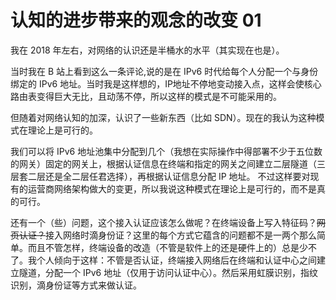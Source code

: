 # 认知的进步带来的观念的改变 01
我在 2018 年左右，对网络的认识还是半桶水的水平（其实现在也是）。

当时我在 B 站上看到这么一条评论,说的是在 IPv6 时代给每个人分配一个与身份绑定的 IPv6 地址。当时我是这样想的，IP地址不停地变动接入点，这样会使核心路由表变得巨大无比，且动荡不停，所以这样的模式是不可能采用的。

但随着对网络认知的加深，认识了一些新东西（比如 SDN）。现在的我认为这种模式在理论上是可行的。  

我们可以将 IPv6 地址池集中分配到几个（我想在实际操作中得部署不少于五位数的网关）固定的网关上，根据认证信息在终端和指定的网关之间建立二层隧道（三层套二层还是全二层任君选择），再根据认证信息分配 IP 地址。  不过这样要对现有的运营商网络架构做大的变更，所以我说这种模式在理论上是可行的，而不是真的可行。

还有一个（些）问题，这个接入认证应该怎么做呢？在终端设备上写入特征码？~~网页认证？~~接入网络时滴身份证？这里的每个方式它蕴含的问题都不是一两个那么简单。而且不管怎样，终端设备的改造（不管是软件上的还是硬件上的）总是少不了。我个人倾向于这样：不管是否认证，终端接入网络后在终端和认证中心之间建立隧道，分配一个 IPv6 地址（仅用于访问认证中心）。然后采用虹膜识别，指纹识别，滴身份证等方式来做认证。

